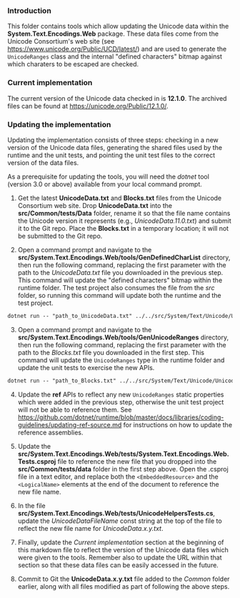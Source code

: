 ### Introduction

This folder contains tools which allow updating the Unicode data within the __System.Text.Encodings.Web__ package. These data files come from the Unicode Consortium's web site (see https://www.unicode.org/Public/UCD/latest/) and are used to generate the `UnicodeRanges` class and the internal "defined characters" bitmap against which charaters to be escaped are checked.

### Current implementation

The current version of the Unicode data checked in is __12.1.0__. The archived files can be found at https://unicode.org/Public/12.1.0/.

### Updating the implementation

Updating the implementation consists of three steps: checking in a new version of the Unicode data files, generating the shared files used by the runtime and the unit tests, and pointing the unit test files to the correct version of the data files.

As a prerequisite for updating the tools, you will need the _dotnet_ tool (version 3.0 or above) available from your local command prompt.

1. Get the latest __UnicodeData.txt__ and __Blocks.txt__ files from the Unicode Consortium web site. Drop __UnicodeData.txt__ into the __src/Common/tests/Data__ folder, rename it so that the file name contains the Unicode version it represents (e.g., _UnicodeData.11.0.txt_) and submit it to the Git repo. Place the __Blocks.txt__ in a temporary location; it will not be submitted to the Git repo.

2. Open a command prompt and navigate to the __src/System.Text.Encodings.Web/tools/GenDefinedCharList__ directory, then run the following command, replacing the first parameter with the path to the _UnicodeData.txt_ file you downloaded in the previous step. This command will update the "defined characters" bitmap within the runtime folder. The test project also consumes the file from the _src_ folder, so running this command will update both the runtime and the test project.

```txt
dotnet run -- "path_to_UnicodeData.txt" ../../src/System/Text/Unicode/UnicodeHelpers.generated.cs
```

3. Open a command prompt and navigate to the __src/System.Text.Encodings.Web/tools/GenUnicodeRanges__ directory, then run the following command, replacing the first parameter with the path to the _Blocks.txt_ file you downloaded in the first step. This command will update the `UnicodeRanges` type in the runtime folder and update the unit tests to exercise the new APIs.

```txt
dotnet run -- "path_to_Blocks.txt" ../../src/System/Text/Unicode/UnicodeRanges.generated.cs ../../tests/UnicodeRangesTests.generated.cs
```

4. Update the __ref__ APIs to reflect any new `UnicodeRanges` static properties which were added in the previous step, otherwise the unit test project will not be able to reference them. See https://github.com/dotnet/runtime/blob/master/docs/libraries/coding-guidelines/updating-ref-source.md for instructions on how to update the reference assemblies.

5. Update the __src/System.Text.Encodings.Web/tests/System.Text.Encodings.Web.Tests.csproj__ file to reference the new file that you dropped into the __src/Common/tests/data__ folder in the first step above. Open the .csproj file in a text editor, and replace both the `<EmbeddedResource>` and the `<LogicalName>` elements at the end of the document to reference the new file name.

6. In the file __src/System.Text.Encodings.Web/tests/UnicodeHelpersTests.cs__, update the _UnicodeDataFileName_ const string at the top of the file to reflect the new file name for _UnicodeData.x.y.txt_.

7. Finally, update the _Current implementation_ section at the beginning of this markdown file to reflect the version of the Unicode data files which were given to the tools. Remember also to update the URL within that section so that these data files can be easily accessed in the future.

8. Commit to Git the __UnicodeData.x.y.txt__ file added to the _Common_ folder earlier, along with all files modified as part of following the above steps.
